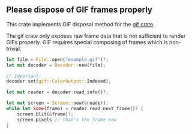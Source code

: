 ## Please dispose of GIF frames properly

This crate implements GIF disposal method for the [gif crate](https://crates.io/crates/gif).

The gif crate only exposes raw frame data that is not sufficient
to render GIFs properly. GIF requires special composing of frames
which is non-trivial.

```rust
let file = File::open("example.gif")?;
let mut decoder = Decoder::new(file);

// Important:
decoder.set(gif::ColorOutput::Indexed);

let mut reader = decoder.read_info()?;

let mut screen = Screen::new(&reader);
while let Some(frame) = reader.read_next_frame()? {
    screen.blit(&frame)?;
    screen.pixels // that's the frame now
}
```
